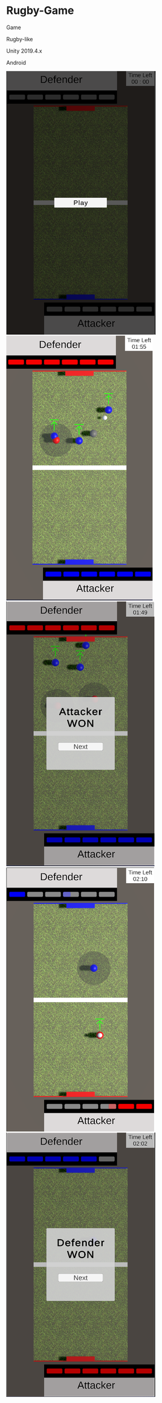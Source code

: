 # Rugby-Game
Game 

Rugby-like 

Unity 2019.4.x

Android
 
 
 ![alt text](ss1.png)
 ![alt text](ss2.png)
 ![alt text](ss3.png) 
 ![alt text](ss4.png) 
 ![alt text](ss5.png)
